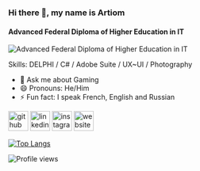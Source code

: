 ### Hi there 👋, my name is Artiom
#### Advanced Federal Diploma of Higher Education in IT
![Advanced Federal Diploma of Higher Education in IT](https://arturssmirnovs.github.io/github-profile-readme-generator/images/banner.png)


Skills: DELPHI / C# / Adobe Suite / UX~UI / Photography

- 💬 Ask me about Gaming 
- 😄 Pronouns: He/Him 
- ⚡ Fun fact: I speak French, English and Russian 


[<img src='https://cdn.jsdelivr.net/npm/simple-icons@3.0.1/icons/github.svg' alt='github' height='40'>](https://github.com/virussinside)  [<img src='https://cdn.jsdelivr.net/npm/simple-icons@3.0.1/icons/linkedin.svg' alt='linkedin' height='40'>](https://www.linkedin.com/in/artiom-vallat/)  [<img src='https://cdn.jsdelivr.net/npm/simple-icons@3.0.1/icons/instagram.svg' alt='instagram' height='40'>](https://www.instagram.com/VirussInside/)  [<img src='https://cdn.jsdelivr.net/npm/simple-icons@3.0.1/icons/icloud.svg' alt='website' height='40'>](artiom.ch)  

[![Top Langs](https://github-readme-stats.vercel.app/api/top-langs/?username=virussinside)](https://github.com/anuraghazra/github-readme-stats)

![Profile views](https://gpvc.arturio.dev/virussinside)  
